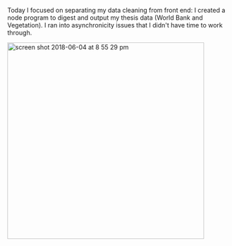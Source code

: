 Today I focused on separating my data cleaning from front end: I created a node program to digest and output my thesis data (World Bank and Vegetation). I ran into asynchronicity issues that I didn't have time to work through. 

[<img width="446" alt="screen shot 2018-06-04 at 8 55 29 pm" src="https://user-images.githubusercontent.com/15457713/40948994-b42e5ee2-6839-11e8-9f63-df72833def07.png">](https://ryezzz.github.io/100_days_data_visualization/day_4/index.html)

